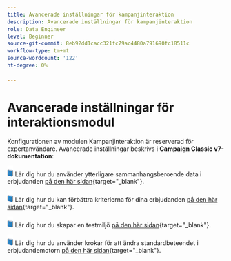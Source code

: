 ```yaml
---
title: Avancerade inställningar för kampanjinteraktion
description: Avancerade inställningar för kampanjinteraktion
role: Data Engineer
level: Beginner
source-git-commit: 8eb92dd1cacc321fc79ac4480a791690fc18511c
workflow-type: tm+mt
source-wordcount: '122'
ht-degree: 0%

---
```


# Avancerade inställningar för interaktionsmodul

Konfigurationen av modulen Kampanjinteraktion är reserverad för expertanvändare. Avancerade inställningar beskrivs i **Campaign Classic v7-dokumentation**:

![](../assets/do-not-localize/book.png) Lär dig hur du använder ytterligare sammanhangsberoende data i erbjudanden [på den här sidan](https://experienceleague.adobe.com/docs/campaign-classic/using/managing-offers/advanced-parameters/additional-data.html){target=&quot;_blank&quot;}.

![](../assets/do-not-localize/book.png) Lär dig hur du kan förbättra kriterierna för dina erbjudanden [på den här sidan](https://experienceleague.adobe.com/docs/campaign-classic/using/managing-offers/advanced-parameters/extension-example.html){target=&quot;_blank&quot;}.

![](../assets/do-not-localize/book.png) Lär dig hur du skapar en testmiljö  [på den här sidan](https://experienceleague.adobe.com/docs/campaign-classic/using/managing-offers/advanced-parameters/creating-a-test-environment.html){target=&quot;_blank&quot;}.

![](../assets/do-not-localize/book.png) Lär dig hur du använder krokar för att ändra standardbeteendet i erbjudandemotorn [på den här sidan](https://experienceleague.adobe.com/docs/campaign-classic/using/managing-offers/advanced-parameters/hooks.html){target=&quot;_blank&quot;}.

